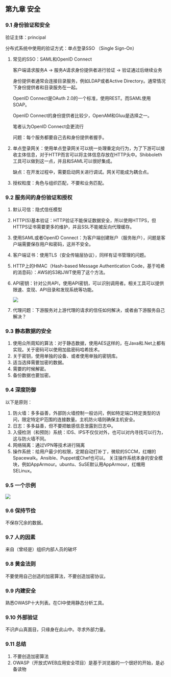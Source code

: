 ## 第九章 安全
### 9.1 身份验证和安全
验证主体：principal

分布式系统中使用的验证方式：单点登录SSO （Single Sign-On）

1. 常见的SSO：SAML和OpenID Connect
    
    客户端请求服务A → 服务A请求身份提供者进行验证 → 验证通过后继续业务
    
    身份提供者通常会连接目录服务，例如LDAP或者Active Directory。通常情况下身份提供者和目录服务在一起。
    
    OpenID Connect是OAuth 2.0的一个标准，使用REST。而SAML使用SOAP。
    
    OpenID Connect的身份提供者比较少，OpenAM和Gluu是选择之一。
    
    笔者认为OpenID Connect会更流行

    问题：每个服务都要自己去和身份提供者握手。

2. 单点登录网关：使用单点登录网关可以统一处理重定向行为，为了下游可以接收主体信息，对于HTTP而言可以将主体信息存放在HTTP头中。Shibboleth工具可以做到这一点，并且和SAML可以很好集成。
    
    缺点：在开发过程中，需要启动网关进行调试。网关可能成为耦合点。
    
3. 授权粒度：角色与组织匹配，不要和业务匹配。

### 9.2 服务间的身份验证和授权

1. 默认可信：隐式信任模型
2. HTTP(S)基本验证：HTTP验证不能保证数据安全，所以使用HTTPS，但HTTPS证书需要更多的维护，并且SSL不能被反向代理缓存。
3. 使用SAML或者OpenID Connect：为客户端创建账户（服务账户），问题是客户端需要保存用户和密码，这并不安全。    
4. 客户端证书：使用TLS（安全传输层协议），同样有证书管理的问题。
5. HTTP上的HMAC（Hash-based Message Authentication Code，基于哈希的消息码）：AWS的S3和JWT使用了这个方法。
6. API密钥：针对公共API，使用API密钥，可以识别调用者。相关工具可以提供限速、变现、API目录和发现系统等功能。

    ![](http://m.qpic.cn/psb?/V120cGPg1BkF5W/vZEDr4re*xlcnQuvdrvytAdNq07TMUKiDk6UlnhEmX0!/b/dNEAAAAAAAAA&bo=rgMWAq4DFgIBByA!&rf=viewer_4)

7. 代理问题：下游服务对上游代理的请求的信任如何解决，或者由下游服务自己解决？

### 9.3 静态数据的安全

1. 使用众所周知的算法：对于静态数据，使用AES这样的，在Java和.Net上都有实现。关于密码可以使用加盐密码哈希技术。
2. 关于密钥，使用单独的设备、或者使用单独的密钥库。
3. 适当选择需要加密的数据。
4. 需要的时候解密。
5. 备份数据也要加密。

### 9.4 深度防御

以下是原则：
1. 防火墙：多多益善，外部防火墙控制一般访问，例如特定端口特定类型的访问，限定特定IP范围的连接数量。主机防火墙则确保主机安全。
2. 日志：多多益善，但不要把敏感信息泄露到日志中。
3. 入侵检测（和预防）系统：IDS、IPS不仅仅对外，也可以对内寻找可以行为，这与防火墙不同。
4. 网络隔离：通过VPN等技术进行隔离
5. 操作系统：给用户最少的权限，定期自动打补丁，微软的SCCM，红帽的Spacewalk。Ansible、Puppet或Chef也可以。
   关注操作系统本身的安全模块，例如AppArmour。ubuntu、SuSE默认用AppArmour，红帽用SELinux。

### 9.5 一个示例
![](http://m.qpic.cn/psb?/V120cGPg1BkF5W/Wm0TzrGySwg4agr9T7JxMnstN9PFcJpqouHHMWhMkzs!/b/dDEBAAAAAAAA&bo=pQM7AgAAAAADB70!&rf=viewer_4)

### 9.6 保持节俭
不保存冗余的数据。

### 9.7 人的因素
来自（曾经是）组织内部人员的破坏

### 9.8 黄金法则
不要使用自己创造的加密算法，不要创造加密协议。

### 9.9 内建安全
熟悉OWASP十大列表。在CI中使用静态分析工具。

### 9.10 外部验证
不识庐山真面目，只缘身在此山中。寻求外部力量。

### 9.11 总结
1. 不要创造加密算法
2. OWASP（开放式WEB应用安全项目）是基于浏览器的一个很好的开始，是必备读物
    
    
    
    
    